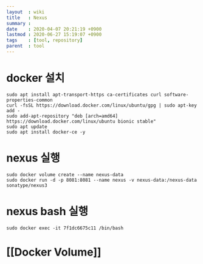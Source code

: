 ```yaml
---
layout  : wiki
title   : Nexus
summary : 
date    : 2020-04-07 20:21:19 +0900
lastmod : 2020-06-27 15:19:07 +0900
tags    : [tool, repository]
parent  : tool
---
```


# docker 설치

    sudo apt install apt-transport-https ca-certificates curl software-properties-common
    curl -fsSL https://download.docker.com/linux/ubuntu/gpg | sudo apt-key add -
    sudo add-apt-repository "deb [arch=amd64] https://download.docker.com/linux/ubuntu bionic stable"
    sudo apt update
    sudo apt install docker-ce -y

# nexus 실행

    sudo docker volume create --name nexus-data
    sudo docker run -d -p 8081:8081 --name nexus -v nexus-data:/nexus-data sonatype/nexus3

# nexus bash 실행

    sudo docker exec -it 7f1dc6675c11 /bin/bash
# [[Docker Volume]]
